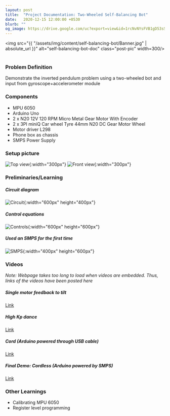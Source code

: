 ```yaml
---
layout: post
title:  "Project Documentation: Two-Wheeled Self-Balancing Bot"
date:   2020-12-15 12:00:00 +0530
blurb: ""
og_image: https://drive.google.com/uc?export=view&id=1rcNvNYsFVB1gD53sSZDeMY9jsPG_-MVd
---
```


<img src="{{ "/assets/img/content/self-balancing-bot/Banner.jpg" | absolute_url }}" alt="self-balancing-bot-doc" class="post-pic" width=300/>
<br />
<br />

### Problem Definition
Demonstrate the inverted pendulum problem using a two-wheeled bot and input from gyroscope+accelerometer module


### Components
- MPU 6050
- Arduino Uno
- 2 x N20 12V 120 RPM Micro Metal Gear Motor With Encoder
- 2 x 3PI miniQ Car wheel Tyre 44mm N20 DC Gear Motor Wheel
- Motor driver L298
- Phone box as chassis
- SMPS Power Supply

### Setup picture
![Top view](/assets/img/content/self-balancing-bot/top_setup.jpg){:width="300px"}
![Front view](/assets/img/content/self-balancing-bot/front_setup.jpg){:width="300px"}


### Preliminaries/Learning

##### Circuit diagram
![Circuit](/assets/img/content/self-balancing-bot/circuit.jpg){:width="600px" height="400px"}

##### Control equations
![Controls](/assets/img/content/self-balancing-bot/maths.jpg){:width="600px" height="600px"}

##### Used an SMPS for the first time
![SMPS](/assets/img/content/self-balancing-bot/smps.jpg){:width="400px" height="600px"}


### Videos

*Note: Webpage takes too long to load when videos are embedded. Thus, links of the videos have been posted here*

##### Single motor feedback to tilt
[Link](https://drive.google.com/uc?export=view&id=1txB1wECq1SekcQoCvZviClIgD5hpdTyJ)

##### High Kp dance
[Link](https://drive.google.com/uc?export=view&id=10bm4_1NTQzhSNADEQV_8h9a8oLu4mA-Y)

##### Cord (Arduino powered through USB cable)
[Link](https://drive.google.com/uc?export=view&id=1ph00gV7dFbrdqpeK0FsKof0Ds0b58oQw)

##### Final Demo: Cordless (Arduino powered by SMPS)
[Link](https://drive.google.com/uc?export=view&id=11Vv4a78ACT_ELX9CO-pQlDlRg6kWfgtv)


### Other Learnings
- Calibrating MPU 6050
- Register level programming
